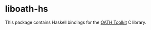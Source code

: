 # liboath-hs

This package contains Haskell bindings for the [OATH Toolkit](http://www.nongnu.org/oath-toolkit/index.html) C library.
